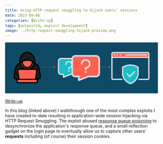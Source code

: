 ```yaml
---
title: Using HTTP request smuggling to hijack users' sessions
date: 2023-09-06
categories: [Write-up]
tags: [outpost24, exploit development]
image: ../http-request-smuggling-hijack-preview.png
---
```


![HTTP Request Smuggling](../assets/HTTP-request-smuggling-hijack.webp)

[Write-up](https://outpost24.com/blog/http-request-smuggling-to-hijack-user-session/)

In this blog (linked above) I walkthrough one of the most complex exploits I have created to-date resulting in application-wide session hijacking via HTTP Request Smuggling. The exploit abused [response queue poisoning](https://portswigger.net/web-security/request-smuggling/advanced/response-queue-poisoning#:~:text=Response%20queue%20poisoning%20is%20a,end%20to%20the%20wrong%20requests.) to desynchronize the application's response queue, and a small reflection gadget on the login page to eventually allow us to capture other users' **requests** including (of course) their session cookies.